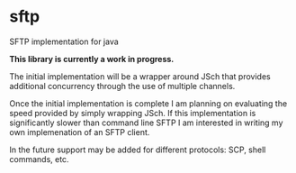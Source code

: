 # sftp
SFTP implementation for java

**This library is currently a work in progress.**

The initial implementation will be a wrapper around JSch that provides additional concurrency through the use of multiple channels.

Once the initial implementation is complete I am planning on evaluating the speed provided by simply wrapping JSch. If this implementation is significantly slower than command line SFTP I am interested in writing my own implemenation of an SFTP client.

In the future support may be added for different protocols: SCP, shell commands, etc.
